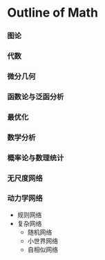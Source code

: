 # Outline of Math

### 图论
### 代数
### 微分几何
### 函数论与泛函分析
### 最优化
### 数学分析
### 概率论与数理统计
### 无尺度网络
### 动力学网络
+ 规则网络
+ 复杂网络
	+ 随机网络
	+ 小世界网络
	+ 自相似网络
